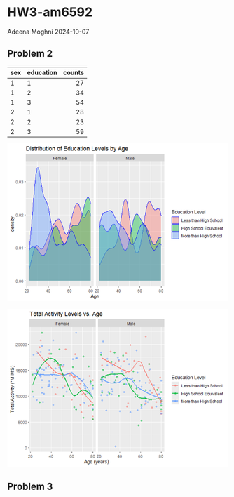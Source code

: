 HW3-am6592
================
Adeena Moghni
2024-10-07

## Problem 2

| sex | education | counts |
|:----|:----------|-------:|
| 1   | 1         |     27 |
| 1   | 2         |     34 |
| 1   | 3         |     54 |
| 2   | 1         |     28 |
| 2   | 2         |     23 |
| 2   | 3         |     59 |

![](HW_am6592_files/figure-gfm/unnamed-chunk-3-1.png)<!-- -->

![](HW_am6592_files/figure-gfm/unnamed-chunk-4-1.png)<!-- -->

## Problem 3
